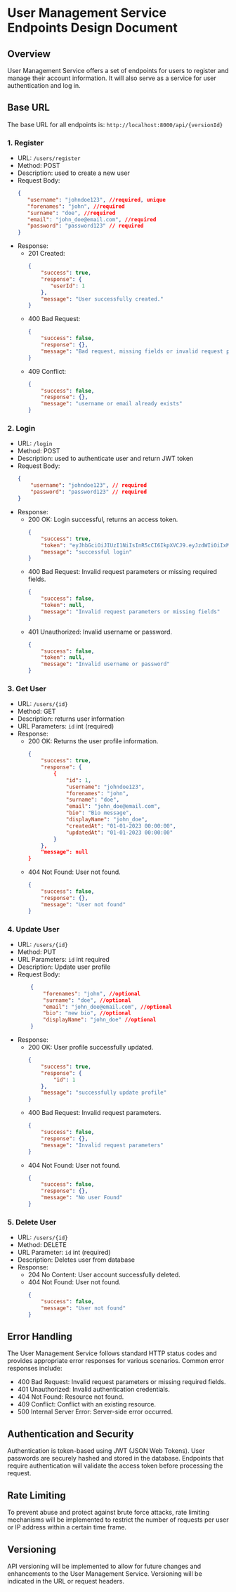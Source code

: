 # User Management Service Endpoints Design Document

## Overview
User Management Service offers a set of endpoints for users to register and manage their account information. It will also serve as a service for user authentication and log in.

## Base URL
The base URL for all endpoints is: `http://localhost:8000/api/{versionId}`


### 1. Register
- URL: `/users/register`
- Method: POST
- Description: used to create a new user
- Request Body:
   ```json
   {
      "username": "johndoe123", //required, unique
      "forenames": "john", //required
      "surname": "doe", //required
      "email": "john_doe@email.com", //required
      "password": "password123" // required
   }
   ```
- Response:
    - 201 Created:
        ```json
        {
            "success": true,
            "response": {
               "userId": 1
            },
            "message": "User successfully created."
        }
        ```
    - 400 Bad Request:
        ```json
        {
            "success": false,
            "response": {},
            "message": "Bad request, missing fields or invalid request parameter"
        }
        ```
    - 409 Conflict:
        ```json
        {
            "success": false,
            "response": {},
            "message": "username or email already exists"   
        }
        ```
    

### 2. Login
- URL: `/login`
- Method: POST
- Description: used to authenticate user and return JWT token
- Request Body:
    ```json
    {
        "username": "johndoe123", // required
        "password": "password123" // required
    }
    ```
- Response:
    - 200 OK: Login successful, returns an access token.
        ```json
        {
            "success": true,
            "token": "eyJhbGciOiJIUzI1NiIsInR5cCI6IkpXVCJ9.eyJzdWIiOiIxMjM0NTY3ODkwIiwibmFtZSI6IkpvaG4gRG9lIiwiaWF0IjoxNTE2MjM5MDIyfQ.SflKxwRJSMeKKF2QT4fwpMeJf36POk6yJV_adQssw5c", 
            "message": "successful login"
        }
        ```
    - 400 Bad Request: Invalid request parameters or missing required fields.
        ```json
        {
            "success": false,
            "token": null,
            "message": "Invalid request parameters or missing fields"
        }
        ```
    - 401 Unauthorized: Invalid username or password.
        ```json
        {
            "success": false,
            "token": null,
            "message": "Invalid username or password"
        }
        ```

### 3. Get User
- URL: `/users/{id}`
- Method: GET
- Description: returns user information
- URL Parameters: `id` int (required)
- Response:
    - 200 OK: Returns the user profile information.
        ```json
        {
            "success": true,
            "response": {
                {
                    "id": 1,
                    "username": "johndoe123",
                    "forenames": "john",
                    "surname": "doe",
                    "email": "john_doe@email.com",
                    "bio": "Bio message",
                    "displayName": "john_doe",
                    "createdAt": "01-01-2023 00:00:00",
                    "updatedAt": "01-01-2023 00:00:00"
                }
            },
            "message": null
        }
        ```
    - 404 Not Found: User not found.
        ```json
        {
            "success": false,
            "response": {},
            "message": "User not found"
        }
        ```

### 4. Update User
- URL: `/users/{id}`
- Method: PUT
- URL Parameters: `id` int required 
- Description: Update user profile
- Request Body:
    ```json
        {
            "forenames": "john", //optional
            "surname": "doe", //optional
            "email": "john_doe@email.com", //optional
            "bio": "new bio", //optional
            "displayName": "john_doe" //optional
        }
    ```
- Response:
    - 200 OK: User profile successfully updated.
        ```json
        {
            "success": true,
            "response": {
                "id": 1
            },
            "message": "successfully update profile"
        }
        ```
    - 400 Bad Request: Invalid request parameters.
        ```json
        {
            "success": false,
            "response": {},
            "message": "Invalid request parameters"
        }
        ```
    - 404 Not Found: User not found.
        ```json
        {
            "success": false,
            "response": {},
            "message": "No user Found"
        }
        ```

### 5. Delete User
- URL: `/users/{id}`
- Method: DELETE
- URL Parameter: `id` int (required)
- Description: Deletes user from database
- Response:
    - 204 No Content: User account successfully deleted.
    - 404 Not Found: User not found.
        ```json
        {
            "success": false,
            "message": "User not found"
        }
        ```

## Error Handling
The User Management Service follows standard HTTP status codes and provides appropriate error responses for various scenarios. Common error responses include:

- 400 Bad Request: Invalid request parameters or missing required fields.
- 401 Unauthorized: Invalid authentication credentials.
- 404 Not Found: Resource not found.
- 409 Conflict: Conflict with an existing resource.
- 500 Internal Server Error: Server-side error occurred.

## Authentication and Security
Authentication is token-based using JWT (JSON Web Tokens).
User passwords are securely hashed and stored in the database.
Endpoints that require authentication will validate the access token before processing the request.

## Rate Limiting
To prevent abuse and protect against brute force attacks, rate limiting mechanisms will be implemented to restrict the number of requests per user or IP address within a certain time frame.

## Versioning
API versioning will be implemented to allow for future changes and enhancements to the User Management Service. Versioning will be indicated in the URL or request headers.
